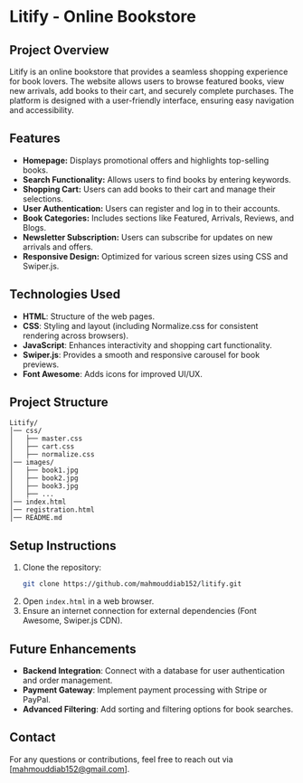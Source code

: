 # Litify - Online Bookstore

## Project Overview
Litify is an online bookstore that provides a seamless shopping experience for book lovers. The website allows users to browse featured books, view new arrivals, add books to their cart, and securely complete purchases. The platform is designed with a user-friendly interface, ensuring easy navigation and accessibility.

## Features
- **Homepage:** Displays promotional offers and highlights top-selling books.
- **Search Functionality:** Allows users to find books by entering keywords.
- **Shopping Cart:** Users can add books to their cart and manage their selections.
- **User Authentication:** Users can register and log in to their accounts.
- **Book Categories:** Includes sections like Featured, Arrivals, Reviews, and Blogs.
- **Newsletter Subscription:** Users can subscribe for updates on new arrivals and offers.
- **Responsive Design:** Optimized for various screen sizes using CSS and Swiper.js.

## Technologies Used
- **HTML**: Structure of the web pages.
- **CSS**: Styling and layout (including Normalize.css for consistent rendering across browsers).
- **JavaScript**: Enhances interactivity and shopping cart functionality.
- **Swiper.js**: Provides a smooth and responsive carousel for book previews.
- **Font Awesome**: Adds icons for improved UI/UX.

## Project Structure
```
Litify/
│── css/
│   ├── master.css
│   ├── cart.css
│   ├── normalize.css
│── images/
│   ├── book1.jpg
│   ├── book2.jpg
│   ├── book3.jpg
│   ├── ...
│── index.html
│── registration.html
│── README.md
```

## Setup Instructions
1. Clone the repository:
   ```sh
   git clone https://github.com/mahmouddiab152/litify.git
   ```
2. Open `index.html` in a web browser.
3. Ensure an internet connection for external dependencies (Font Awesome, Swiper.js CDN).

## Future Enhancements
- **Backend Integration**: Connect with a database for user authentication and order management.
- **Payment Gateway**: Implement payment processing with Stripe or PayPal.
- **Advanced Filtering**: Add sorting and filtering options for book searches.

## Contact
For any questions or contributions, feel free to reach out via [mahmouddiab152@gmail.com].

